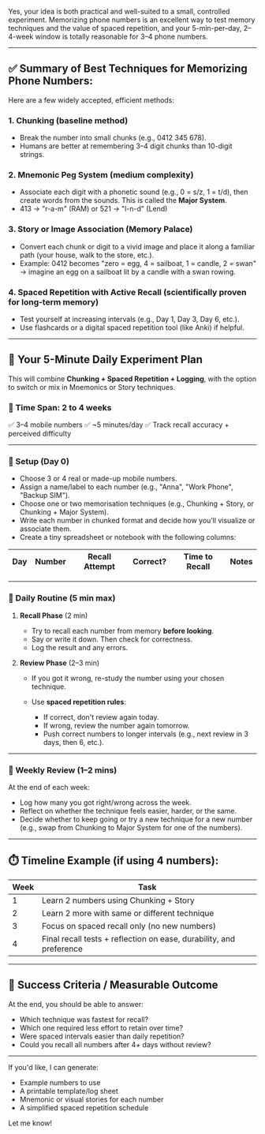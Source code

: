 Yes, your idea is both practical and well-suited to a small, controlled experiment. Memorizing phone numbers is an excellent way to test memory techniques and the value of spaced repetition, and your 5-min-per-day, 2–4-week window is totally reasonable for 3–4 phone numbers.

---

## ✅ Summary of Best Techniques for Memorizing Phone Numbers:

Here are a few widely accepted, efficient methods:

### 1. **Chunking** (baseline method)

* Break the number into small chunks (e.g., 0412 345 678).
* Humans are better at remembering 3–4 digit chunks than 10-digit strings.

### 2. **Mnemonic Peg System** (medium complexity)

* Associate each digit with a phonetic sound (e.g., 0 = s/z, 1 = t/d), then create words from the sounds. This is called the **Major System**.
* 413 → "r-a-m" (RAM) or 521 → "l-n-d" (Lend)

### 3. **Story or Image Association (Memory Palace)**

* Convert each chunk or digit to a vivid image and place it along a familiar path (your house, walk to the store, etc.).
* Example: 0412 becomes "zero = egg, 4 = sailboat, 1 = candle, 2 = swan" → imagine an egg on a sailboat lit by a candle with a swan rowing.

### 4. **Spaced Repetition with Active Recall** (scientifically proven for long-term memory)

* Test yourself at increasing intervals (e.g., Day 1, Day 3, Day 6, etc.).
* Use flashcards or a digital spaced repetition tool (like Anki) if helpful.

---

## 🧪 Your 5-Minute Daily Experiment Plan

This will combine **Chunking + Spaced Repetition + Logging**, with the option to switch or mix in Mnemonics or Story techniques.

### 📅 Time Span: 2 to 4 weeks

✅ 3–4 mobile numbers
✅ \~5 minutes/day
✅ Track recall accuracy + perceived difficulty

---

### 📖 Setup (Day 0)

* Choose 3 or 4 real or made-up mobile numbers.
* Assign a name/label to each number (e.g., "Anna", "Work Phone", "Backup SIM").
* Choose one or two memorisation techniques (e.g., Chunking + Story, or Chunking + Major System).
* Write each number in chunked format and decide how you’ll visualize or associate them.
* Create a tiny spreadsheet or notebook with the following columns:

| Day | Number | Recall Attempt | Correct? | Time to Recall | Notes |
| --- | ------ | -------------- | -------- | -------------- | ----- |

---

### 📆 Daily Routine (5 min max)

1. **Recall Phase** (2 min)

   * Try to recall each number from memory **before looking**.
   * Say or write it down. Then check for correctness.
   * Log the result and any errors.

2. **Review Phase** (2–3 min)

   * If you got it wrong, re-study the number using your chosen technique.
   * Use **spaced repetition rules**:

     * If correct, don't review again today.
     * If wrong, review the number again tomorrow.
     * Push correct numbers to longer intervals (e.g., next review in 3 days, then 6, etc.).

---

### 🔁 Weekly Review (1–2 mins)

At the end of each week:

* Log how many you got right/wrong across the week.
* Reflect on whether the technique feels easier, harder, or the same.
* Decide whether to keep going or try a new technique for a new number (e.g., swap from Chunking to Major System for one of the numbers).

---

## ⏱️ Timeline Example (if using 4 numbers):

| Week | Task                                                                |
| ---- | ------------------------------------------------------------------- |
| 1    | Learn 2 numbers using Chunking + Story                              |
| 2    | Learn 2 more with same or different technique                       |
| 3    | Focus on spaced recall only (no new numbers)                        |
| 4    | Final recall tests + reflection on ease, durability, and preference |

---

## 🎯 Success Criteria / Measurable Outcome

At the end, you should be able to answer:

* Which technique was fastest for recall?
* Which one required less effort to retain over time?
* Were spaced intervals easier than daily repetition?
* Could you recall all numbers after 4+ days without review?

---

If you'd like, I can generate:

* Example numbers to use
* A printable template/log sheet
* Mnemonic or visual stories for each number
* A simplified spaced repetition schedule

Let me know!
